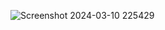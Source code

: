 ![Screenshot 2024-03-10 225429](https://github.com/panjyar/NewsScoop/assets/121200924/9ecfd0e0-38df-4810-802d-e6adacd1eaa5)
